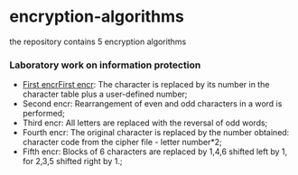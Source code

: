 # encryption-algorithms
the repository contains 5 encryption algorithms

### Laboratory work on information protection 

- <a href="https://github.com/RustaMSHar/encryption-algorithms/blob/main/first%20encr/main.py">First encr</a>[First encr]((https://github.com/RustaMSHar/encryption-algorithms/blob/main/first%20encr/main.py)): The character is replaced by its number in the character table plus a user-defined number;
- Second encr: Rearrangement of even and odd characters in a word is performed;
- Third encr: All letters are replaced with the reversal of odd words;
- Fourth encr: The original character is replaced by the number obtained: character code from the cipher file - letter number*2;
- Fifth encr: Blocks of 6 characters are replaced by 1,4,6 shifted left by 1, for 2,3,5 shifted right by 1.;
